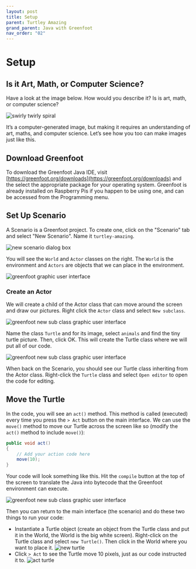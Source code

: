 ```yaml
---
layout: post
title: Setup
parent: Turtley Amazing
grand_parent: Java with Greenfoot
nav_order: "02"
---
```


# Setup

## Is it Art, Math, or Computer Science?

Have a look at the image below. How would you describe it? Is is art, math, or computer science?

![swirly twirly spiral](/assets/images/java/turtley-amazing/screen1.png)

It’s a computer-generated image, but making it requires an understanding of art, maths, and computer science. Let’s see how you too can make images just like this.

## Download Greenfoot

To download the Greenfoot Java IDE, visit [https://greenfoot.org/downloads](https://greenfoot.org/downloads) and the select the appropriate package for your operating system. Greenfoot is already installed on Raspberry Pis if you happen to be using one, and can be accessed from the Programming menu.

## Set Up Scenario

A Scenario is a Greenfoot project. To create one, click on the "Scenario" tab and select "New Scenario". Name it `turtley-amazing`.

![new scenario dialog box](/assets/images/java/turtley-amazing/new.png)

You will see the `World` and `Actor` classes on the right. The `World` is the environment and `Actors` are objects that we can place in the environment.

![greenfoot graphic user interface](/assets/images/java/turtley-amazing/gui.png)

### Create an Actor

We will create a child of the Actor class that can move around the screen and draw our pictures. Right click the `Actor` class and select `New subclass`.

![greenfoot new sub class graphic user interface](/assets/images/java/turtley-amazing/newSubClass.png)

Name the class `Turtle` and for its image, select `animals` and find the tiny turtle picture. Then, click OK. This will create the Turtle class where we will put all of our code.

![greenfoot new sub class graphic user interface](/assets/images/java/turtley-amazing/newSubClassGUI.png)

When back on the Scenario, you should see our Turtle class inheriting from the Actor class. Right-click the `Turtle` class and select `Open editor` to open the code for editing.

## Move the Turtle

In the code, you will see an `act()` method. This method is called (executed) every time you press the `> Act` button on the main interface. We can use the `move()` method to move our Turtle across the screen like so (modify the `act()` method to include `move()`):

```java
public void act()
{
    // Add your action code here
    move(10);
}
```

Your code will look something like this. Hit the `compile` button at the top of the screen to translate the Java into bytecode that the Greenfoot environment can execute.

![greenfoot new sub class graphic user interface](/assets/images/java/turtley-amazing/turtleEditor.png)

Then you can return to the main interface (the scenario) and do these two things to run your code:

- Instantiate a Turtle object (create an object from the Turtle class and put it in the World, the World is the big white screen). Right-click on the Turtle class and select `new Turtle()`. Then click in the World where you want to place it.
  ![new turtle](/assets/images/java/turtley-amazing/newTurtle.png)
- Click `> Act` to see the Turtle move 10 pixels, just as our code instructed it to.
  ![act turtle](/assets/images/java/turtley-amazing/instantiatedTurtle.png)
